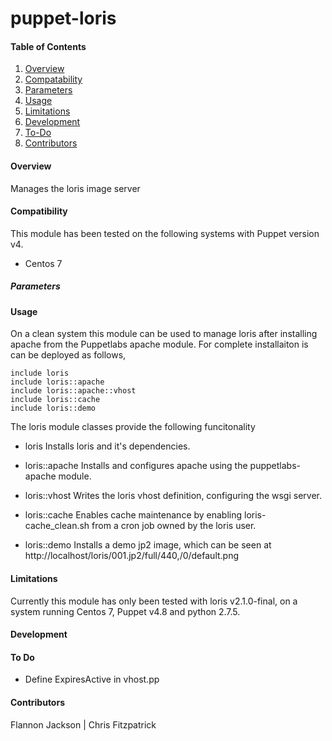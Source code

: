 # puppet-loris

#### Table of Contents

1. [Overview](#overview)
2. [Compatability](#compatibility)
3. [Parameters](#parameters)
4. [Usage](#usage)
5. [Limitations](#limitations)
6. [Development](#development)
5. [To-Do](#to-do)
5. [Contributors](#contributors)

#### Overview

Manages the loris image server


#### Compatibility

This module has been tested on the following systems with Puppet version v4.

  * Centos 7


##### Parameters


#### Usage

On a clean system this module can be used to manage loris after installing apache from the Puppetlabs apache module.  For complete installaiton is can be deployed as follows,

    include loris
    include loris::apache
    include loris::apache::vhost
    include loris::cache
    include loris::demo

The loris module classes provide the following funcitonality

 *  loris
    Installs loris and it's dependencies.
 
 *  loris::apache
    Installs and configures apache using the puppetlabs-apache module.

 *  loris::vhost
    Writes the loris vhost definition, configuring the wsgi server.

 * loris::cache
   Enables cache maintenance by enabling loris-cache_clean.sh from a cron job owned by the loris user. 

 * loris::demo
   Installs a demo jp2 image, which can be seen at http://localhost/loris/001.jp2/full/440,/0/default.png
  

#### Limitations

Currently this module has only been tested with loris v2.1.0-final, on a system running Centos 7, Puppet v4.8 and python 2.7.5.


#### Development


#### To Do

  * Define ExpiresActive in vhost.pp


#### Contributors

Flannon Jackson | Chris Fitzpatrick

